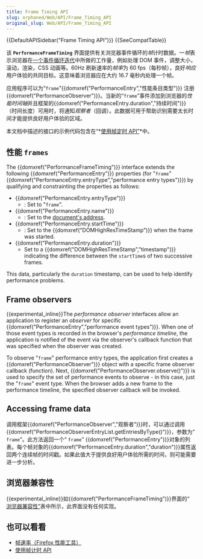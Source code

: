 ```yaml
---
title: Frame Timing API
slug: orphaned/Web/API/Frame_Timing_API
original_slug: Web/API/Frame_Timing_API
---
```


{{DefaultAPISidebar("Frame Timing API")}} {{SeeCompatTable}}

该 **`PerformanceFrameTiming`** 界面提供有关浏览器事件循环的*帧*计时数据。一*帧*表示浏览器在[一个事件循环迭代](https://html.spec.whatwg.org/multipage/webappapis.html#processing-model-8)中所做的工作量，例如处理 DOM 事件，调整大小，滚动，渲染，CSS 动画等。60Hz 刷新速率的*帧率*为 60 fps（每秒帧），良好*响应*用户体验的共同目标。这意味着浏览器应在大约 16.7 毫秒内处理一个帧。

应用程序可以为“`frame`”{{domxref("PerformanceEntry","性能条目类型")}} 注册 {{domxref("PerformanceObserver")}}。当新的“`frame`”事件添加到浏览器的*性能时间轴*并且框架的{{domxref("PerformanceEntry.duration","持续时间")}}（时间长度）可用时，将通知*观察者*（回调）。此数据可用于帮助识别需要太长时间才能提供良好用户体验的区域。

本文档中描述的接口的示例代码包含在“*[使用帧定时 API”](/Web/API/Frame_Timing_API/Using_the_Frame_Timing_API)*中。

## 性能 `frames`

The {{domxref("PerformanceFrameTiming")}} interface extends the following {{domxref("PerformanceEntry")}} properties (for "`frame`" {{domxref("PerformanceEntry.entryType","performance entry types")}}) by qualifying and constrainting the properties as follows:

- {{domxref("PerformanceEntry.entryType")}}
  - : Set to "`frame`".
- {{domxref("PerformanceEntry.name")}}
  - : Set to the [document's address](https://dom.spec.whatwg.org/#concept-document-url).
- {{domxref("PerformanceEntry.startTime")}}
  - : Set to the {{domxref("DOMHighResTimeStamp")}} when the frame was started.
- {{domxref("PerformanceEntry.duration")}}
  - Set to a {{domxref("DOMHighResTimeStamp","timestamp")}} indicating the difference between the `startTime`s of two successive frames.</dd></dl>

This data, particularly the `duration` timestamp, can be used to help identify performance problems.

## Frame observers

{{experimental_inline}}The _performance observer_ interfaces allow an application to register an _observer_ for specific {{domxref("PerformanceEntry","performance event types")}}. When one of those event types is recorded in the browser's _performance timeline_, the application is notified of the event via the observer's callback function that was specified when the observer was created.

To observe "`frame`" performance entry types, the application first creates a {{domxref("PerformanceObserver")}} object with a specific frame observer callback (function). Next, {{domxref("PerformanceObserver.observe()")}} is used to specify the set of performance events to observe - in this case, just the "`frame`" event type. When the browser adds a new frame to the performance timeline, the specified observer callback will be invoked.

## Accessing frame data

调用框架{{domxref("PerformanceObserver","观察者")}}时，可以通过调用{{domxref("PerformanceObserverEntryList.getEntriesByType()")}}，参数为” `frame`“。此方法返回一个“ `frame`” {{domxref("PerformanceEntry")}}对象的列表。每个帧对象的{{domxref("PerformanceEntry.duration","duration")}}属性返回两个连续帧的时间戳。如果此值大于提供良好用户体验所需的时间，则可能需要进一步分析。

## 浏览器兼容性

{{experimental_inline}}如{{domxref("PerformanceFrameTiming")}}界面的“ [浏览器兼容性”](/Web/API/PerformanceFrameTiming#Browser_compatibility)表中所示，此界面没有任何实现。

## 也可以看看

- [帧速率（Firefox 性能工具）](/zh-CN/docs/Tools/Performance/Frame_rate)
- [使用帧计时 API](/Web/API/Frame_Timing_API/Using_the_Frame_Timing_API)
